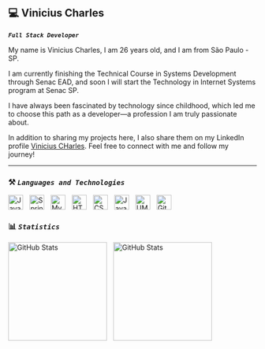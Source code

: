 ## 💻 Vinicius Charles

***`Full Stack Developer`***

My name is Vinicius Charles, I am 26 years old, and I am from São Paulo - SP.

I am currently finishing the Technical Course in Systems Development through Senac EAD, and soon I will start the Technology in Internet Systems program at Senac SP.

I have always been fascinated by technology since childhood, which led me to choose this path as a developer—a profession I am truly passionate about.

In addition to sharing my projects here, I also share them on my LinkedIn profile [Vinicius CHarles](https://www.linkedin.com/in/vinicius-charles). Feel free to connect with me and follow my journey!

---

### ⚒️ ***`Languages and Technologies`***

<img 
  align="left"
  alt="Java"
  tittle="Java"
  width="30px"
  style="padding-right: 10px;"
  src="https://cdn.jsdelivr.net/gh/devicons/devicon@latest/icons/java/java-original-wordmark.svg" 
/>

<img
  align="left"
  alt="Spring"
  tittle="Spring"
  width="30px"
  style="padding-right: 10px;"
  src="https://cdn.jsdelivr.net/gh/devicons/devicon@latest/icons/spring/spring-original-wordmark.svg" 
/>

<img 
  align="left"
  alt="MySQL"
  tittle="MySQL"
  width="30px"
  style="padding-right: 10px;"
  src="https://cdn.jsdelivr.net/gh/devicons/devicon@latest/icons/mysql/mysql-original-wordmark.svg" 
/>

<img 
  align="left"
  alt="HTML"
  tittle="HTML"
  width="30px"
  style="padding-right: 10px;"
  src="https://cdn.jsdelivr.net/gh/devicons/devicon@latest/icons/html5/html5-original-wordmark.svg" 
/>
          

<img 
  align="left"
  alt="CSS"
  tittle="CSS"
  width="30px"
  style="padding-right: 10px;"
  src="https://cdn.jsdelivr.net/gh/devicons/devicon@latest/icons/css3/css3-original-wordmark.svg" 
/>

<img 
  align="left"
  alt="JavaScript"
  tittle="JavaScript"
  width="30px"
  style="padding-right: 10px;"
  src="https://cdn.jsdelivr.net/gh/devicons/devicon@latest/icons/javascript/javascript-original.svg" 
/>
          
<img 
  align="left"
  alt="UML"
  tittle="UML"
  width="30px"
  style="padding-right: 10px;"
  src="https://cdn.jsdelivr.net/gh/devicons/devicon@latest/icons/unifiedmodelinglanguage/unifiedmodelinglanguage-original-wordmark.svg" 
/>
          
<img
  lign="left"
  alt="Git"
  tittle="Git"
  width="30px"
  style="padding-right: 10px;"
  src="https://cdn.jsdelivr.net/gh/devicons/devicon@latest/icons/git/git-original-wordmark.svg" 
/>

### 📊 ***`Statistics`***

<img
    align="left"
    alt="GitHub Stats"
    height="200"
    style="padding-right: 10px;"
    src="https://github-readme-stats.vercel.app/api?username=V-Charles&show_icons=true&theme=radical&include_all_commits=true"
/>

<img
    align="left"
    alt="GitHub Stats"
    height="200"
    style="padding-right: 10px;"
    src="https://github-readme-stats.vercel.app/api/top-langs/?username=V-Charles&theme=radical&layout=compact&custom_tittle=Technologies&langs_count=6"
/>
    

